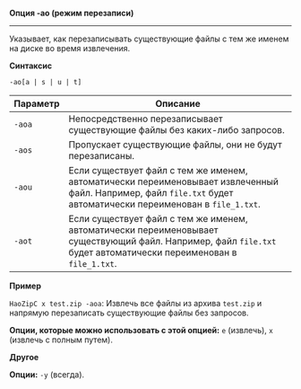 ﻿**Опция -ao (режим перезаписи)**

--------------------------------------------------------------------------------

Указывает, как перезаписывать существующие файлы с тем же именем на диске во время извлечения.

**Синтаксис**

`-ao[a | s | u | t]`

| Параметр | Описание                                                                                                                                                                                                                                                                          |
|---------|-----------------------------------------------------------------------------------------------------------------------------------------------------------------------------------------------------------------------------------------------------------------------------------|
| `-aoa` | Непосредственно перезаписывает существующие файлы без каких-либо запросов.                                                                                                                                                                                                         |
| `-aos` | Пропускает существующие файлы, они не будут перезаписаны.                                                                                                                                                                                                                         |
| `-aou` | Если существует файл с тем же именем, автоматически переименовывает извлеченный файл. Например, файл `file.txt` будет автоматически переименован в `file_1.txt`.                                                                                                                      |
| `-aot` | Если существует файл с тем же именем, автоматически переименовывает существующий файл. Например, файл `file.txt` будет автоматически переименован в `file_1.txt`.                                                                                                                      |

**Пример**

`HaoZipC x test.zip -aoa`: Извлечь все файлы из архива `test.zip` и напрямую перезаписать существующие файлы без запросов.

**Опции, которые можно использовать с этой опцией:** `e` (извлечь), `x` (извлечь с полным путем).

**Другое**

**Опции:** `-y` (всегда).

